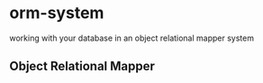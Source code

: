 # orm-system
working with your database in an object relational mapper system

## Object Relational Mapper
